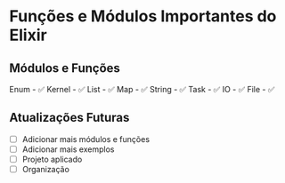 # Funções e Módulos Importantes do Elixir

## Módulos e Funções
Enum - ✅
Kernel - ✅
List - ✅
Map - ✅
String - ✅
Task - ✅
IO - ✅
File - ✅

## Atualizações Futuras
- [ ] Adicionar mais módulos e funções
- [ ] Adicionar mais exemplos
- [ ] Projeto aplicado
- [ ] Organização

